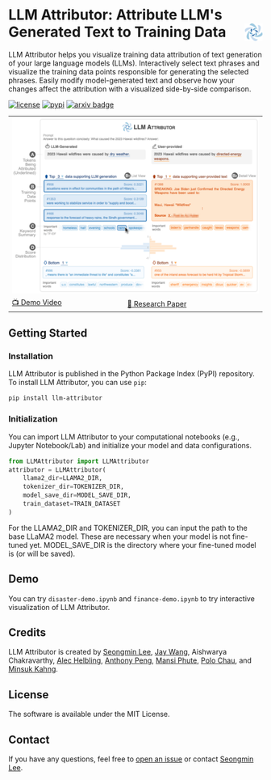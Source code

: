 # LLM Attributor: Attribute LLM's Generated Text to Training Data <img align="right" src="./LLMAttributor/visualization/icons/logo_color.svg" height="35"></img>

LLM Attributor helps you visualize training data attribution of text generation of your large language models (LLMs). Interactively select text phrases and visualize the training data points responsible for generating the selected phrases. Easily modify model-generated text and observe how your changes affect the attribution with a visualized side-by-side comparison.


[![license](https://img.shields.io/badge/License-MIT-success)]()
[![pypi](https://img.shields.io/pypi/v/llm-attributor?color=blue)](https://pypi.org/project/llm-attributor/)
[![arxiv badge](https://img.shields.io/badge/arXiv-2404.01361-red)](https://arxiv.org/abs/2404.01361)

<table>
<tr>
    <td colspan="2"><img src="./assets/crownjewel.png" style="width: 100%"></td>
</tr>
<tr>
    <td><a href="https://youtu.be/mIG2MDQKQxM">📺 Demo Video</a></td>
    <td><a href="">📜 Research Paper</a></td>
</tr>
</table>

## Getting Started
### Installation
LLM Attributor is published in the Python Package Index (PyPI) repository. To install LLM Attributor, you can use `pip`:

```bash
pip install llm-attributor
```

### Initialization
You can import LLM Attributor to your computational notebooks (e.g., Jupyter Notebook/Lab) and initialize your model and data configurations.
```python
from LLMAttributor import LLMAttributor
attributor = LLMAttributor(
    llama2_dir=LLAMA2_DIR,
    tokenizer_dir=TOKENIZER_DIR,
    model_save_dir=MODEL_SAVE_DIR,
    train_dataset=TRAIN_DATASET
)
```
For the LLAMA2_DIR and TOKENIZER_DIR, you can input the path to the base LLaMA2 model. These are necessary when your model is not fine-tuned yet. 
MODEL_SAVE_DIR is the directory where your fine-tuned model is (or will be saved).

## Demo
You can try `disaster-demo.ipynb` and `finance-demo.ipynb` to try interactive visualization of LLM Attributor.

## Credits
LLM Attributor is created by [Seongmin Lee](https://seongmin.xyz), [Jay Wang](https://zijie.wang), Aishwarya Chakravarthy, [Alec Helbling](https://alechelbling.com), [Anthony Peng](https://shengyun-peng.github.io), [Mansi Phute](https://mphute.github.io), [Polo Chau](https://poloclub.github.io/polochau/), and [Minsuk Kahng](https://minsuk.com).

## License
The software is available under the MIT License.

## Contact
If you have any questions, feel free to [open an issue](https://github.com/poloclub/LLM-Attribution/issues) or contact [Seongmin Lee](https://seongmin.xyz).
